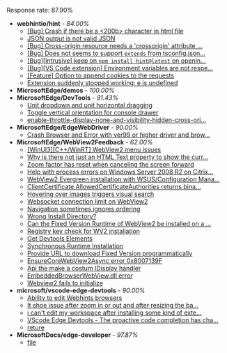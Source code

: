Response rate: 87.90%

* **webhintio/hint** - _84.00%_
  * [[Bug] Crash if there be a <200b> character in html file](https://github.com/webhintio/hint/issues/5082)
  * [JSON output is not valid JSON](https://github.com/webhintio/hint/issues/5081)
  * [[Bug] Cross-origin resource needs a 'crossorigin' attribute ...](https://github.com/webhintio/hint/issues/5054)
  * [[Bug] Does not seems to support `extends` from tsconfig.json...](https://github.com/webhintio/hint/issues/5035)
  * [[Bug][Intrusive] keep on `npm install hint@latest` on openin...](https://github.com/webhintio/hint/issues/5034)
  * [[Bug][VS Code extension] Environment variables are not respe...](https://github.com/webhintio/hint/issues/4957)
  * [[Feature] Option to append cookies to the requests](https://github.com/webhintio/hint/issues/5079)
  * [Extension suddenly stopped working: e is undefined](https://github.com/webhintio/hint/issues/5078)
* **MicrosoftEdge/demos** - _100.00%_
* **MicrosoftEdge/DevTools** - _91.43%_
  * [Unit dropdown and unit horizontal dragging](https://github.com/MicrosoftEdge/DevTools/issues/35)
  * [Toggle vertical orientation for console drawer](https://github.com/MicrosoftEdge/DevTools/issues/34)
  * [enable-throttle-display-none-and-visibility-hidden-cross-ori...](https://github.com/MicrosoftEdge/DevTools/issues/3)
* **MicrosoftEdge/EdgeWebDriver** - _90.00%_
  * [Crash Browser and Error with ver99 or higher driver and brow...](https://github.com/MicrosoftEdge/EdgeWebDriver/issues/8)
* **MicrosoftEdge/WebView2Feedback** - _62.00%_
  * [[WinUI3][C++/WinRT] WebView2 menu issues](https://github.com/MicrosoftEdge/WebView2Feedback/issues/2351)
  * [Why is there not just an HTML Text property to show the curr...](https://github.com/MicrosoftEdge/WebView2Feedback/issues/2350)
  * [Zoom factor has reset when canceling the screen forward](https://github.com/MicrosoftEdge/WebView2Feedback/issues/2349)
  * [Help with process errors on Windows Server 2008 R2 on Citrix...](https://github.com/MicrosoftEdge/WebView2Feedback/issues/2348)
  * [WebView2 Evergreen installation with WSUS/Configuration Mana...](https://github.com/MicrosoftEdge/WebView2Feedback/issues/2347)
  * [ClientCertificate AllowedCertificateAuthorities returns bina...](https://github.com/MicrosoftEdge/WebView2Feedback/issues/2346)
  * [Hovering over images triggers visual search](https://github.com/MicrosoftEdge/WebView2Feedback/issues/2345)
  * [Websocket connection limit on WebView2](https://github.com/MicrosoftEdge/WebView2Feedback/issues/2344)
  * [Navigation sometimes ignores ordering](https://github.com/MicrosoftEdge/WebView2Feedback/issues/2336)
  * [Wrong Install Directory? ](https://github.com/MicrosoftEdge/WebView2Feedback/issues/2335)
  * [Can the Fixed Version Runtime of WebView2 be installed on a ...](https://github.com/MicrosoftEdge/WebView2Feedback/issues/2334)
  * [Registry key check for WV2 installation](https://github.com/MicrosoftEdge/WebView2Feedback/issues/2331)
  * [Get Devtools Elements](https://github.com/MicrosoftEdge/WebView2Feedback/issues/2328)
  * [Synchronous Runtime Installation](https://github.com/MicrosoftEdge/WebView2Feedback/issues/2327)
  * [Provide URL to download Fixed Version programmatically](https://github.com/MicrosoftEdge/WebView2Feedback/issues/2326)
  * [EnsureCoreWebView2Async error 0x8007139F](https://github.com/MicrosoftEdge/WebView2Feedback/issues/2343)
  * [Api the make a costum IDisplay handler](https://github.com/MicrosoftEdge/WebView2Feedback/issues/2329)
  * [ EmbeddedBrowserWebView.dll error](https://github.com/MicrosoftEdge/WebView2Feedback/issues/2310)
  * [Webview2 fails to initialize](https://github.com/MicrosoftEdge/WebView2Feedback/issues/2302)
* **microsoft/vscode-edge-devtools** - _90.00%_
  * [Ability to edit Webhints browsers](https://github.com/microsoft/vscode-edge-devtools/issues/973)
  * [It shoe issue after zoom in or out and after resizing the ba...](https://github.com/microsoft/vscode-edge-devtools/issues/972)
  * [i can't edit my workspace after installing some kind of exte...](https://github.com/microsoft/vscode-edge-devtools/issues/971)
  * [VScode Edge Devtools - The proactive code completion has cha...](https://github.com/microsoft/vscode-edge-devtools/issues/970)
  * [reture](https://github.com/microsoft/vscode-edge-devtools/issues/969)
* **MicrosoftDocs/edge-developer** - _97.87%_
  * [file](https://github.com/MicrosoftDocs/edge-developer/issues/1888)